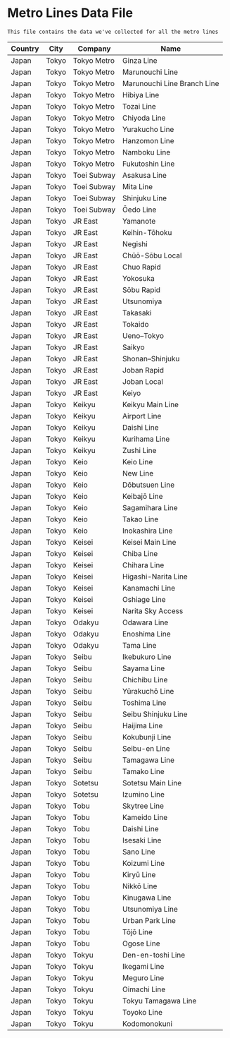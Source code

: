 # Metro Lines Data File


    This file contains the data we've collected for all the metro lines


| Country | City | Company | Name |
| --- | --- | --- | --- |
| Japan | Tokyo | Tokyo Metro | Ginza Line |
| Japan | Tokyo | Tokyo Metro | Marunouchi Line |
| Japan | Tokyo | Tokyo Metro | Marunouchi Line Branch Line |
| Japan | Tokyo | Tokyo Metro | Hibiya Line |
| Japan | Tokyo | Tokyo Metro | Tozai Line |
| Japan | Tokyo | Tokyo Metro | Chiyoda Line |
| Japan | Tokyo | Tokyo Metro | Yurakucho Line |
| Japan | Tokyo | Tokyo Metro | Hanzomon Line |
| Japan | Tokyo | Tokyo Metro | Namboku Line |
| Japan | Tokyo | Tokyo Metro | Fukutoshin Line |
| Japan | Tokyo | Toei Subway | Asakusa Line |
| Japan | Tokyo | Toei Subway | Mita Line |
| Japan | Tokyo | Toei Subway | Shinjuku Line |
| Japan | Tokyo | Toei Subway | Ōedo Line |
| Japan | Tokyo | JR East | Yamanote |
| Japan | Tokyo | JR East | Keihin-Tōhoku |
| Japan | Tokyo | JR East | Negishi |
| Japan | Tokyo | JR East | Chūō-Sōbu Local |
| Japan | Tokyo | JR East | Chuo Rapid |
| Japan | Tokyo | JR East | Yokosuka |
| Japan | Tokyo | JR East | Sōbu Rapid |
| Japan | Tokyo | JR East | Utsunomiya |
| Japan | Tokyo | JR East | Takasaki |
| Japan | Tokyo | JR East | Tokaido |
| Japan | Tokyo | JR East | Ueno–Tokyo |
| Japan | Tokyo | JR East | Saikyo |
| Japan | Tokyo | JR East | Shonan–Shinjuku |
| Japan | Tokyo | JR East | Joban Rapid |
| Japan | Tokyo | JR East | Joban Local |
| Japan | Tokyo | JR East | Keiyo |
| Japan | Tokyo | Keikyu | Keikyu Main Line |
| Japan | Tokyo | Keikyu | Airport Line |
| Japan | Tokyo | Keikyu | Daishi Line |
| Japan | Tokyo | Keikyu | Kurihama Line |
| Japan | Tokyo | Keikyu | Zushi Line |
| Japan | Tokyo | Keio | Keio Line |
| Japan | Tokyo | Keio | New Line |
| Japan | Tokyo | Keio | Dōbutsuen Line |
| Japan | Tokyo | Keio | Keibajō Line |
| Japan | Tokyo | Keio | Sagamihara Line |
| Japan | Tokyo | Keio | Takao Line |
| Japan | Tokyo | Keio | Inokashira Line |
| Japan | Tokyo | Keisei | Keisei Main Line |
| Japan | Tokyo | Keisei | Chiba Line |
| Japan | Tokyo | Keisei | Chihara Line |
| Japan | Tokyo | Keisei | Higashi-Narita Line |
| Japan | Tokyo | Keisei | Kanamachi Line |
| Japan | Tokyo | Keisei | Oshiage Line |
| Japan | Tokyo | Keisei | Narita Sky Access |
| Japan | Tokyo | Odakyu | Odawara Line |
| Japan | Tokyo | Odakyu | Enoshima Line |
| Japan | Tokyo | Odakyu | Tama Line |
| Japan | Tokyo | Seibu | Ikebukuro Line |
| Japan | Tokyo | Seibu | Sayama Line |
| Japan | Tokyo | Seibu | Chichibu Line |
| Japan | Tokyo | Seibu | Yūrakuchō Line |
| Japan | Tokyo | Seibu | Toshima Line |
| Japan | Tokyo | Seibu | Seibu Shinjuku Line |
| Japan | Tokyo | Seibu | Haijima Line |
| Japan | Tokyo | Seibu | Kokubunji Line |
| Japan | Tokyo | Seibu | Seibu-en Line |
| Japan | Tokyo | Seibu | Tamagawa Line |
| Japan | Tokyo | Seibu | Tamako Line |
| Japan | Tokyo | Sotetsu | Sotetsu Main Line |
| Japan | Tokyo | Sotetsu | Izumino Line |
| Japan | Tokyo | Tobu | Skytree Line |
| Japan | Tokyo | Tobu | Kameido Line |
| Japan | Tokyo | Tobu | Daishi Line |
| Japan | Tokyo | Tobu | Isesaki Line |
| Japan | Tokyo | Tobu | Sano Line |
| Japan | Tokyo | Tobu | Koizumi Line |
| Japan | Tokyo | Tobu | Kiryū Line |
| Japan | Tokyo | Tobu | Nikkō Line |
| Japan | Tokyo | Tobu | Kinugawa Line |
| Japan | Tokyo | Tobu | Utsunomiya Line |
| Japan | Tokyo | Tobu | Urban Park Line |
| Japan | Tokyo | Tobu | Tōjō Line |
| Japan | Tokyo | Tobu | Ogose Line |
| Japan | Tokyo | Tokyu | Den-en-toshi Line |
| Japan | Tokyo | Tokyu | Ikegami Line |
| Japan | Tokyo | Tokyu | Meguro Line |
| Japan | Tokyo | Tokyu | Oimachi Line |
| Japan | Tokyo | Tokyu | Tokyu Tamagawa Line |
| Japan | Tokyo | Tokyu | Toyoko Line |
| Japan | Tokyo | Tokyu | Kodomonokuni |
